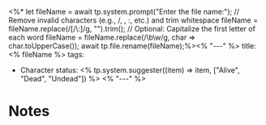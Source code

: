 <%*
let fileName = await tp.system.prompt("Enter the file name:");
// Remove invalid characters (e.g., /, \, :, etc.) and trim whitespace
fileName = fileName.replace(/[\/\\:]/g, "").trim();
// Optional: Capitalize the first letter of each word
fileName = fileName.replace(/\b\w/g, char => char.toUpperCase());
await tp.file.rename(fileName);%><% "---" %>
title: <% fileName %>
tags: 
 - Character
status: <% tp.system.suggester((item) => item, ["Alive", "Dead", "Undead"]) %>
<% "---" %>

# Notes
